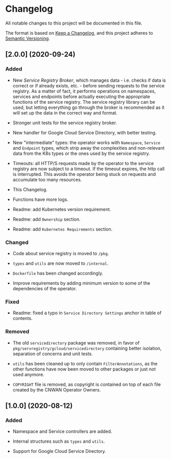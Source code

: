 # Changelog

All notable changes to this project will be documented in this file.

The format is based on [Keep a Changelog](https://keepachangelog.com/en/1.0.0/),
and this project adheres to [Semantic Versioning](https://semver.org/spec/v2.0.0.html).

## [2.0.0] (2020-09-24)

### Added

- New *Service Registry Broker*, which manages data - i.e. checks if data is
correct or if already exists, etc. - before sending requests to the service
registry. As a matter of fact, it performs operations on namespaces, services
and endpoints before actually executing the appropriate functions of the
service registry. The service registry library can be used, but letting
everything go through the broker is recommended as it will set up the data
in the correct way and format.

- Stronger unit tests for the service registry broker.

- New handler for Google Cloud Service Directory, with better testing.

- New "intermediate" types: the operator works with `Namespace`, `Service`
and `Endpoint` types, which strip away the complexities and non-relevant
data from the K8s types or the ones used by the service registry.

- Timeouts: all HTTP/S requests made by the operator to the service registry
are now subject to a timeout. If the timeout expires, the http call is
interrupted. This avoids the operator being stuck on requests and accumulate
too many resources.

- This Changelog.

- Functions have more logs.

- Readme: add Kubernetes version requirement.

- Readme: add `Ownership` section.

- Readme: add `Kubernetes Requirements` section.

### Changed

- Code about service registry is moved to `/pkg`.

- `types` and `utils` are now moved to `/internal`.

- `Dockerfile` has been changed accordingly.

- Improve requirements by adding minimum version to some of the dependencies
of the operator.

### Fixed

- Readme: fixed a typo in `Service Directory Settings` anchor in table of contents.

### Removed

- The old `servicedirectory` package was removed, in favor of
`pkg/servregistry/gcloud/servicedirectory` containing better isolation,
separation of concerns and unit tests.

- `utils` has been cleaned up to only contain `FilterAnnotations`, as the
other functions have now been moved to other packages or just not used anymore.

- `COPYRIGHT` file is removed, as copyright is contained on top of each file
created by the CNWAN Operator Owners.

## [1.0.0] (2020-08-12)

### Added

- Namespace and Service controllers are added.

- Internal structures such as `types` and `utils`.

- Support for Google Cloud Service Directory.
